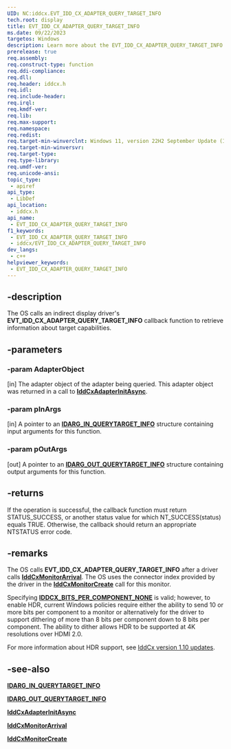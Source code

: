```yaml
---
UID: NC:iddcx.EVT_IDD_CX_ADAPTER_QUERY_TARGET_INFO
tech.root: display
title: EVT_IDD_CX_ADAPTER_QUERY_TARGET_INFO
ms.date: 09/22/2023
targetos: Windows
description: Learn more about the EVT_IDD_CX_ADAPTER_QUERY_TARGET_INFO callback function.
prerelease: true
req.assembly: 
req.construct-type: function
req.ddi-compliance: 
req.dll: 
req.header: iddcx.h
req.idl: 
req.include-header: 
req.irql: 
req.kmdf-ver: 
req.lib: 
req.max-support: 
req.namespace: 
req.redist: 
req.target-min-winverclnt: Windows 11, version 22H2 September Update (IddCx version 1.10)
req.target-min-winversvr: 
req.target-type: 
req.type-library: 
req.umdf-ver: 
req.unicode-ansi: 
topic_type:
 - apiref
api_type:
 - LibDef
api_location:
 - iddcx.h
api_name:
 - EVT_IDD_CX_ADAPTER_QUERY_TARGET_INFO
f1_keywords:
 - EVT_IDD_CX_ADAPTER_QUERY_TARGET_INFO
 - iddcx/EVT_IDD_CX_ADAPTER_QUERY_TARGET_INFO
dev_langs:
 - c++
helpviewer_keywords:
 - EVT_IDD_CX_ADAPTER_QUERY_TARGET_INFO
---
```


## -description

The OS calls an indirect display driver's **EVT_IDD_CX_ADAPTER_QUERY_TARGET_INFO** callback function to retrieve information about target capabilities.

## -parameters

### -param AdapterObject

[in] The adapter object of the adapter being queried. This adapter object was returned in a call to [**IddCxAdapterInitAsync**](nf-iddcx-iddcxadapterinitasync.md).

### -param pInArgs

[in] A pointer to an [**IDARG_IN_QUERYTARGET_INFO**](ns-iddcx-idarg_in_querytarget_info.md) structure containing input arguments for this function.

### -param pOutArgs

[out] A pointer to an [**IDARG_OUT_QUERYTARGET_INFO**](ns-iddcx-idarg_out_querytarget_info.md) structure containing output arguments for this function.

## -returns

If the operation is successful, the callback function must return STATUS_SUCCESS, or another status value for which NT_SUCCESS(status) equals TRUE. Otherwise, the callback should return an appropriate NTSTATUS error code.

## -remarks

The OS calls **EVT_IDD_CX_ADAPTER_QUERY_TARGET_INFO** after a driver calls [**IddCxMonitorArrival**](nf-iddcx-iddcxmonitorarrival.md). The OS uses the connector index provided by the driver in the [**IddCxMonitorCreate**](nf-iddcx-iddcxmonitorcreate.md) call for this monitor.

Specifying [**IDDCX_BITS_PER_COMPONENT_NONE**](ne-iddcx-iddcx_bits_per_component.md) is valid; however, to enable HDR, current Windows policies require either the ability to send 10 or more bits per component to a monitor or alternatively for the driver to support dithering of more than 8 bits per component down to 8 bits per component. The ability to dither allows HDR to be supported at 4K resolutions over HDMI 2.0.

For more information about HDR support, see [IddCx version 1.10 updates](/windows-hardware/drivers/display/iddcx1.10-updates).

## -see-also

[**IDARG_IN_QUERYTARGET_INFO**](ns-iddcx-idarg_in_querytarget_info.md)

[**IDARG_OUT_QUERYTARGET_INFO**](ns-iddcx-idarg_out_querytarget_info.md)

[**IddCxAdapterInitAsync**](nf-iddcx-iddcxadapterinitasync.md)

[**IddCxMonitorArrival**](nf-iddcx-iddcxmonitorarrival.md)

[**IddCxMonitorCreate**](nf-iddcx-iddcxmonitorcreate.md)
